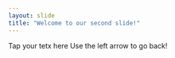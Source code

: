```yaml
---
layout: slide
title: "Welcome to our second slide!"
---
```

Tap your tetx here
Use the left arrow to go back!

